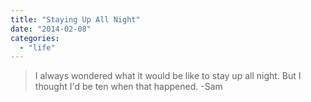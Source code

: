 ```yaml
---
title: "Staying Up All Night"
date: "2014-02-08"
categories: 
  - "life"
---
```


> I always wondered what it would be like to stay up all night. But I thought I'd be ten when that happened. -Sam
